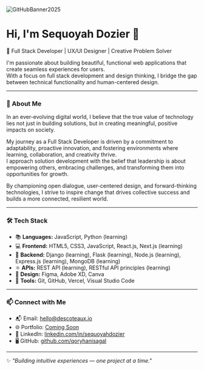 
![GitHubBanner2025](https://github.com/user-attachments/assets/06c2d268-a3a6-4819-bc92-c431c3934f3e)

# Hi, I'm Sequoyah Dozier 👋

🎯 Full Stack Developer | UX/UI Designer | Creative Problem Solver

I'm passionate about building beautiful, functional web applications that create seamless experiences for users.  
With a focus on full stack development and design thinking, I bridge the gap between technical functionality and human-centered design.

---

### 🚀 About Me
In an ever-evolving digital world, I believe that the true value of technology lies not just in building solutions, but in creating meaningful, positive impacts on society.  

My journey as a Full Stack Developer is driven by a commitment to adaptability, proactive innovation, and fostering environments where learning, collaboration, and creativity thrive.  
I approach solution development with the belief that leadership is about empowering others, embracing challenges, and transforming them into opportunities for growth.  

By championing open dialogue, user-centered design, and forward-thinking technologies, I strive to inspire change that drives collective success and builds a more connected, resilient world.

---

### 🛠 Tech Stack
- 📚 **Languages:** JavaScript, Python (learning)
- 💻 **Frontend:** HTML5, CSS3, JavaScript, React.js, Next.js (learning)
- 🧩 **Backend:** Django (learning), Flask (learning), Node.js (learning), Express.js (learning), MongoDB (learning)
- ⚛️ **APIs:** REST API (learning), RESTful API principles (learning)
- 🎨 **Design:** Figma, Adobe XD, Canva
- 🧰 **Tools:** Git, GitHub, Vercel, Visual Studio Code

---

### 📫 Connect with Me
- 📬 Email: [hello@descoteaux.io](mailto:hello@descoteaux.io)
- 🌐 Portfolio: [Coming Soon](#) <!-- update with your live link later -->
- 💼 LinkedIn: [linkedin.com/in/sequoyahdozier](https://linkedin.com/in/sequoyahdozier)
- 🖥️ GitHub: [github.com/qoryhanisagal](https://github.com/qoryhanisagal)

---

✨ *"Building intuitive experiences — one project at a time."*
